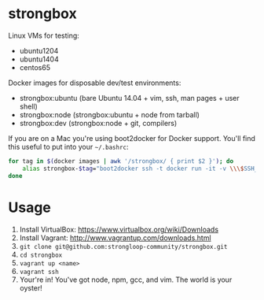 # strongbox

Linux VMs for testing:

 * ubuntu1204
 * ubuntu1404
 * centos65

Docker images for disposable dev/test environments:

 * strongbox:ubuntu (bare Ubuntu 14.04 + vim, ssh, man pages + user shell)
 * strongbox:node (strongbox:ubuntu + node from tarball)
 * strongbox:dev (strongbox:node + git, compilers)

If you are on a Mac you're using boot2docker for Docker support. You'll find
this useful to put into your `~/.bashrc`:

```sh
for tag in $(docker images | awk '/strongbox/ { print $2 }'); do
    alias strongbox-$tag="boot2docker ssh -t docker run -it -v \\\$SSH_AUTH_SOCK:/ssh-agent -e SSH_AUTH_SOCK=/ssh-agent strongbox:$tag"
done
```

# Usage

 1. Install VirtualBox: https://www.virtualbox.org/wiki/Downloads
 2. Install Vagrant: http://www.vagrantup.com/downloads.html
 3. `git clone git@github.com:strongloop-community/strongbox.git`
 4. `cd strongbox`
 5. `vagrant up <name>`
 6. `vagrant ssh`
 7. Your're in! You've got node, npm, gcc, and vim. The world is your oyster!
